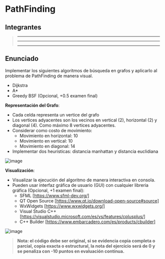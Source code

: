# PathFinding

## Integrantes
> ---
> ---
> ---

## Enunciado
Implementar los siguientes algoritmos de búsqueda en grafos y aplicarlo al problema de PathFinding de manera visual.
- Dijkstra
- A*
- Greedy BSF (Opcional, +0.5 examen final)

**Representación del Grafo**:
- Cada celda representa un vertice del grafo
- Los vertices adyacentes son los vecinos en vertical (2), horizontal (2) y diagonal (4). Como máximo 8 vertices adyacentes.
- Considerar como costo de movimiento:
  * Movimiento en horizontal: 10
  * Movimiento en vertical: 10
  * Movimiento en diagonal: 14
- Implementar dos heurísticas: distancia manhattan y distancia euclidiana

![image](https://github.com/utec-cs-aed/PathFinding/assets/48141762/48c513ba-4a34-4f42-874e-a32a1e50cc72)


**Visualización**:
- Visualizar la ejecución del algoritmo de manera interactiva en consola. 
- Pueden usar interfaz gráfica de usuario (GUI) con cualquier libreria gráfica (Opcional, +1 examen final):
    * SFML [https://www.sfml-dev.org/]
    * QT Open Source [https://www.qt.io/download-open-source#source]
    * WxWidgets [https://www.wxwidgets.org/]
    * Visual Studio C++ [https://visualstudio.microsoft.com/es/vs/features/cplusplus/]
    * C++ Builder [https://www.embarcadero.com/es/products/cbuilder]

![image](https://github.com/utec-cs-aed/PathFinding/assets/48141762/0836d9ad-ca21-4382-b515-9feb4e467023)

> **Nota: el código debe ser original, si se evidencia copia completa o parcial, copia exacta o estructural, la nota del ejercicio será de 0 y se penaliza con -10 puntos en evaluación contínua.** 



